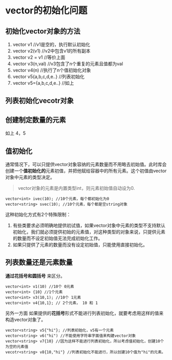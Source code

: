 # vector的初始化问题

## 初始化vector对象的方法
1. vector<T> v1 //v1是空的，执行默认初始化
2. vector<T> v2(v1) //v2中包含v1的所有副本
3. vector<T> v2 = v1 //等价上面
4. vector<T> v3(n,val) //v3包含了n个重复的元素且值都为val
5. vector<T>  v4(n) //执行了n个值初始化对象
6. vector<T> v5{a,b,c,d,e..} //列表初始化
7. vector<T> v5={a,b,c,d,e..}  //如上

## 列表初始化vecotr对象

## 创建制定数量的元素
如上 4，5

## 值初始化

通常情况下，可以只提供vector对象容纳的元素数量而不用略去初始值。此时库会创建一个**值初始化的**元素初值，并把他赋给容器中的所有元素。这个初值由vector对象中元素的类型决定。

>vector对象的元素是内置类型int，则元素初始值自动设为0.

```
vector<int> ivec(10); //10个元素，每个都初始化为0
vector<string> svec(10); //10个元素，每个都是空string对象
```

这种初始化方式有2个特殊限制：
1. 有些类要求必须明确地提供初试值，如果vector对象中元素的类型不支持默认初始化，我们就必须提供初始的元素值，对这种类型的对象来说，只提供元素的数量而不设定初始值无法完成初始化工作。
2. 如果只提供了元素的数量而没有设定初始值，只能使用直接初始化。

## 列表数量还是元素数量

**通过花括号和圆括号** 来区分。

```
vector<int> v1(10) //10个 0元素
vector<int> {10} //1个元素
vector<int> v3(10,1); //10个 1元素
vector<int> v4{10,1}; // 2个元素， 10 和 1
```

另外一方面 如果提供的**花括号**形式不能进行列表初始化，就要考虑用这样的值来构造vector对象了。
```
vector<string> v5{"hi"}; //列表初始化，v5有一个元素
vector<string> v6("hi") //不能使用字符串字面值来构建vector对象
vector<string> v7{10} //因为这样不能进行列表初始化，所以考虑值初始化，创建10个为空的元素值
vecotr<string> v8{10,"hi"} //列表初始化不能进行，所以创建10个值为"hi"的元素。
```